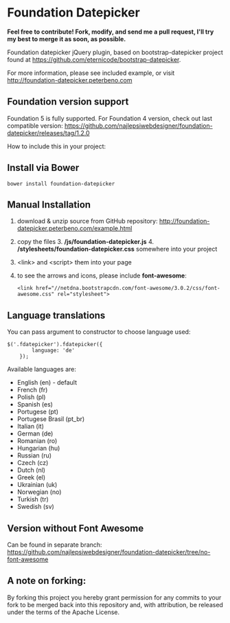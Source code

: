 Foundation Datepicker
=====================

**Feel free to contribute! Fork, modify, and send me a pull request, I'll try my best to merge it as soon, as possible.**

Foundation datepicker jQuery plugin, based on bootstrap-datepicker project found at https://github.com/eternicode/bootstrap-datepicker.

For more information, please see included example, or visit http://foundation-datepicker.peterbeno.com

Foundation version support
-------------------
Foundation 5 is fully supported. For Foundation 4 version, check out last compatible version:
https://github.com/najlepsiwebdesigner/foundation-datepicker/releases/tag/1.2.0


How to include this in your project:

Install via Bower
-------------------
`bower install foundation-datepicker`

Manual Installation
-------------------

1. download & unzip source from GitHub repository:
http://foundation-datepicker.peterbeno.com/example.html

2. copy the files
    3. **/js/foundation-datepicker.js**
    4. **/stylesheets/foundation-datepicker.css**
       somewhere into your project 

3. &lt;link&gt; and &lt;script&gt; them into your page 

4. to see the arrows and icons, please include **font-awesome**:

    `<link href="//netdna.bootstrapcdn.com/font-awesome/3.0.2/css/font-awesome.css" rel="stylesheet">`
	
Language translations
-------------------
You can pass argument to constructor to choose language used:
```
$('.fdatepicker').fdatepicker({
        language: 'de'
    });
```

Available languages are:

- English (en) - default
- French (fr) 
- Polish (pl)
- Spanish (es)
- Portugese (pt)
- Portugese Brasil (pt_br)
- Italian (it)
- German (de)
- Romanian (ro)
- Hungarian (hu)
- Russian (ru)
- Czech (cz)
- Dutch (nl)
- Greek (el)
- Ukrainian (uk)
- Norwegian (no)
- Turkish (tr)
- Swedish (sv)
	
Version without Font Awesome
-------------------
Can be found in separate branch:
https://github.com/najlepsiwebdesigner/foundation-datepicker/tree/no-font-awesome


A note on forking:
-------------------
By forking this project you hereby grant permission for any commits to your fork to be merged back into this repository and, with attribution, be released under the terms of the Apache License.
